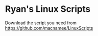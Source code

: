 # Ryan's Linux Scripts

Download the script you need from https://github.com/macnamee/LinuxScripts


